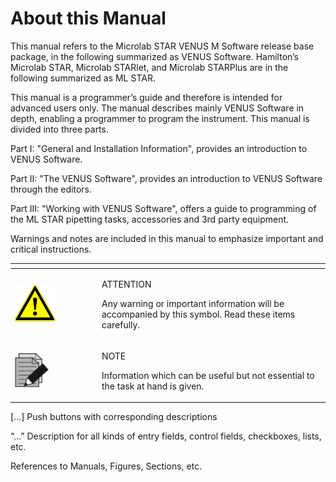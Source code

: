# About this Manual

‌This manual refers to the Microlab STAR VENUS M Software release base package, in the following summarized as VENUS Software. Hamilton’s Microlab STAR, Microlab STARlet, and Microlab STARPlus are in the following summarized as ML STAR.

This manual is a programmer’s guide and therefore is intended for advanced users only. The manual describes mainly VENUS Software in depth, enabling a programmer to program the instrument. This manual is divided into three parts.

Part I: "General and Installation Information", provides an introduction to VENUS Software.

Part II: "The VENUS Software", provides an introduction to VENUS Software through the editors.

Part III: "Working with VENUS Software", offers a guide to programming of the ML STAR pipetting tasks, accessories and 3rd party equipment.

Warnings and notes are included in this manual to emphasize important and critical instructions.



<table data-header-hidden><thead><tr><th width="125"></th><th></th></tr></thead><tbody><tr><td><img src="../../.gitbook/assets/image (23).png" alt="" data-size="original"></td><td><p>ATTENTION</p><p>Any warning or important information will be accompanied by this symbol. Read these items carefully.</p></td></tr><tr><td><img src="../../.gitbook/assets/image (1) (1) (1) (1).png" alt="" data-size="original"></td><td><p>NOTE</p><p>Information which can be useful but not essential to the task at hand is given.</p></td></tr></tbody></table>



\[...]  Push buttons with corresponding descriptions

“...”  Description for all kinds of entry fields, control fields, checkboxes, lists, etc.

&#x20;   References to Manuals, Figures, Sections, etc.

